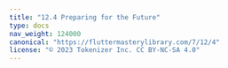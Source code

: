 ```yaml
---
title: "12.4 Preparing for the Future"
type: docs
nav_weight: 124000
canonical: "https://fluttermasterylibrary.com/7/12/4"
license: "© 2023 Tokenizer Inc. CC BY-NC-SA 4.0"
---
```

